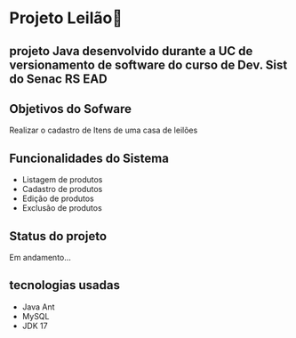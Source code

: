# Projeto Leilão🏦
## projeto Java desenvolvido durante a UC de versionamento de software do curso de Dev. Sist do Senac RS EAD

## Objetivos do Sofware
Realizar o cadastro de Itens de uma casa de leilões

## Funcionalidades do Sistema
- Listagem de produtos
- Cadastro de produtos
- Edição de produtos
- Exclusão de produtos

## Status do projeto
  Em andamento...

## tecnologias usadas
  - Java Ant
  - MySQL
  - JDK 17
